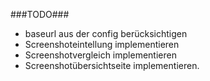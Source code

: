 ###TODO###

* baseurl aus der config berücksichtigen
* Screenshoteintellung implementieren
* Screenshotvergleich implementieren
* Screenshotübersichtseite implementieren.

